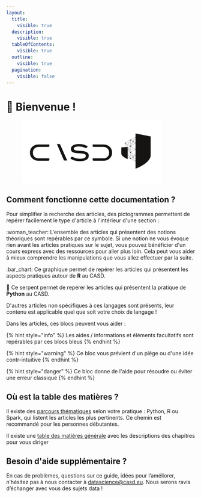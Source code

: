 ```yaml
---
layout:
  title:
    visible: true
  description:
    visible: true
  tableOfContents:
    visible: true
  outline:
    visible: true
  pagination:
    visible: false
---
```


# 🎉 Bienvenue !

<div data-full-width="true">

<figure><picture><source srcset=".gitbook/assets/Logo_casd_et_symbole_blanc.png" media="(prefers-color-scheme: dark)"><img src=".gitbook/assets/Logo_casd_et_symbole_noir.png" alt="" width="375"></picture><figcaption></figcaption></figure>

</div>

## Comment fonctionne cette documentation ?

Pour simplifier la recherche des articles, des pictogrammes permettent de repérer facilement le type d'article à l'intérieur d'une section :&#x20;

:woman\_teacher:     L'ensemble des articles qui présentent des notions théoriques sont repérables par ce symbole.  Si une notion ne vous évoque rien avant les articles pratiques sur le sujet, vous pouvez bénéficier d'un cours express avec des ressources pour aller plus loin. Cela peut vous aider à mieux comprendre les manipulations que vous allez effectuer par la suite.

:bar\_chart:    Ce graphique permet de repérer les articles qui présentent les aspects pratiques autour de **R** au CASD.

:snake:    Ce serpent permet de repérer les articles qui présentent la pratique de **Python** au CASD.

D'autres articles non spécifiques à ces langages sont présents, leur contenu est applicable quel que soit votre choix de langage !

Dans les articles, ces blocs peuvent vous aider :

{% hint style="info" %}
Les aides / informations et éléments facultatifs sont repérables par ces blocs bleus
{% endhint %}

{% hint style="warning" %}
Ce bloc vous prévient d'un piège ou d'une idée contr-intuitive
{% endhint %}

{% hint style="danger" %}
Ce bloc donne de l'aide pour résoudre ou éviter une erreur classique
{% endhint %}

## Où est la table des matières ?

Il existe des [parcours thématiques](bienvenue/tables-des-matieres-thematiques.md) selon votre pratique : Python, R ou Spark, qui listent les articles les plus pertinents. Ce chemin est recommandé pour les personnes débutantes.

Il existe une [table des matières générale](bienvenue/table-des-matieres-generale.md) avec les descriptions des chapitres pour vous diriger

## Besoin d'aide supplémentaire ?

En cas de problèmes, questions sur ce guide, idées pour l’améliorer, n’hésitez pas à nous contacter à [datascience@casd.eu](mailto:datascience@casd.eu). Nous serons ravis d’échanger avec vous des sujets data !
